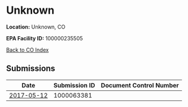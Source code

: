 # Unknown

**Location:** Unknown, CO

**EPA Facility ID:** 100000235505

[Back to CO Index](../../index.md)

## Submissions

| Date | Submission ID | Document Control Number |
|------|--------------|-------------------------|
| [2017-05-12](submissions/1000063381.md) | 1000063381 |  |
